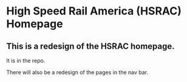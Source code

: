 # High Speed Rail America (HSRAC) Homepage

## This is a redesign of the HSRAC homepage.
It is in the repo.

There will also be a redesign of the pages in the nav bar.  
